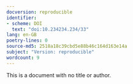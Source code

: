 ```yaml
---
docversion: reproducible
identifier:
- scheme: DOI
  text: "doi:10.234234.234/33"
lang: en-GB
poetry-lines: 0
source-md5: 2518a18c39cbd5e88b46c164d163e14a
subject: "Version: reproducible"
wordcount: 9
---
```


This is a document with no title or author.
